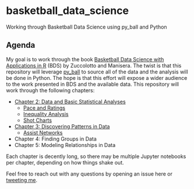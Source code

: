 # basketball_data_science
Working through Basketball Data Science using py_ball and Python

## Agenda

My goal is to work through the book [Basketball Data Science with Applications in R](https://www.amazon.com/Basketball-Data-Science-Applications-Chapman/dp/1138600814) (BDS) by Zuccolotto and Manisera. The twist is that this repository will leverage [py_ball](https://github.com/basketballrelativity/py_ball) to source all of the data and the analysis will be done in Python. The hope is that this effort will expose a wider audience to the work presented in BDS and the available data. This repository will work through the following chapters:

* [Chapter 2: Data and Basic Statistical Analyses](https://github.com/basketballrelativity/basketball_data_science/tree/master/Chapter%202)
  - [Pace and Ratings](https://github.com/basketballrelativity/basketball_data_science/blob/master/Chapter%202/Pace%20and%20Ratings.ipynb)
  - [Inequality Analysis](https://github.com/basketballrelativity/basketball_data_science/blob/master/Chapter%202/Inequality%20Analysis.ipynb)
  - [Shot Charts](https://github.com/basketballrelativity/basketball_data_science/blob/master/Chapter%202/Shot%20Charts.ipynb)
* [Chapter 3: Discovering Patterns in Data](https://github.com/basketballrelativity/basketball_data_science/blob/master/Chapter%203)
  - [Assist Networks](https://github.com/basketballrelativity/basketball_data_science/blob/master/Chapter%203/Assist%20Networks.ipynb)
* Chapter 4: Finding Groups in Data
* Chapter 5: Modeling Relationships in Data

Each chapter is decently long, so there may be multiple Jupyter notebooks per chapter, depending on how things shake out.

Feel free to reach out with any questions by opening an issue here or [tweeting me](https://twitter.com/py_ball_).
